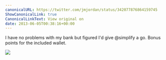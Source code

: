 ```yaml
---
canonicalURL: https://twitter.com/jmjordan/status/342077876864159745
ShowCanonicalLink: true
CanonicalLinkText: View original on
date: 2013-06-05T00:38:16+00:00
---
```

I have no problems with my bank but figured I'd give @simplify a go. Bonus points for the included wallet.

![](/images/342077876864159745-BL9OBECCEAAF1HK.png)